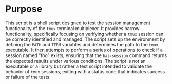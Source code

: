 # Purpose
This script is a shell script designed to test the session management functionality of the `tmux` terminal multiplexer. It provides narrow functionality, specifically focusing on verifying whether a `tmux` session can be correctly identified and managed. The script sets up the environment by defining the `PATH` and `TERM` variables and determines the path to the `tmux` executable. It then attempts to perform a series of operations to check if a session named "foo" exists, ensuring that the `has-session` command returns the expected results under various conditions. The script is not an executable or a library but rather a test script intended to validate the behavior of `tmux` sessions, exiting with a status code that indicates success or failure of the tests.
